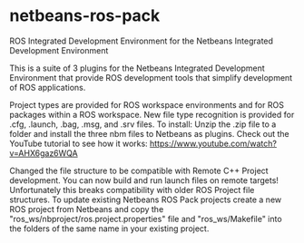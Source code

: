 # netbeans-ros-pack
ROS Integrated Development Environment for the Netbeans Integrated Development Environment


This is a suite of 3 plugins for the Netbeans Integrated Development Environment that provide ROS development tools that simplify development of ROS applications.

Project types are provided for ROS workspace environments and for ROS packages within a ROS workspace. New file type recognition is provided for .cfg, .launch, .bag, .msg, and .srv files. To install: Unzip the .zip file to a folder and install the three nbm files to Netbeans as plugins. Check out the YouTube tutorial to see how it works: https://www.youtube.com/watch?v=AHX6gaz6WQA

Changed the file structure to be compatible with Remote C++ Project development. You can now build and run launch files on remote targets! Unfortunately this breaks compatibility with older ROS Project file structures. To update existing Netbeans ROS Pack projects create a new ROS project from Netbeans and copy the "ros_ws/nbproject/ros.project.properties" file and "ros_ws/Makefile" into the folders of the same name in your existing project. 
